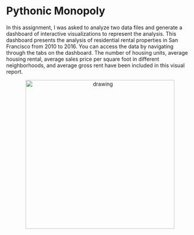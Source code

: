 # Pythonic Monopoly
In this assignment, I was asked to analyze two data files and generate a dashboard of interactive visualizations to represent the analysis.
This dashboard presents the analysis of residential rental properties in San Francisco from 2010 to 2016. You can access the data by navigating through the tabs on the dashboard. The number of housing units, average housing rental, average sales price per square foot in different neighborhoods, and average gross rent have been included in this visual report.

<p align="center">
<img src="https://github.com/padthai-sketch/Rental-Property-Analysis/blob/main/Screen%20Recording%202564-03-04%20at%2002.06.35.mov?raw=true" alt="drawing" width="400"/>
</p>
